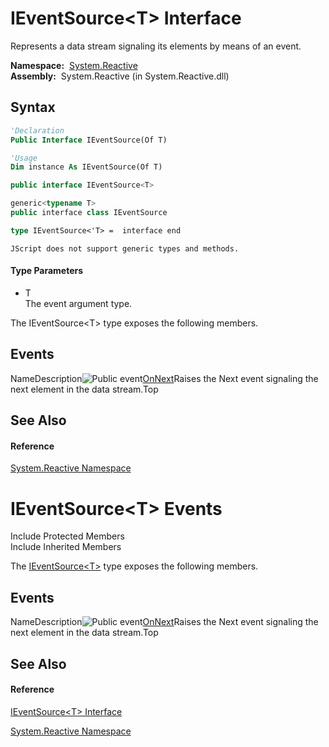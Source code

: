 # IEventSource\<T\> Interface

Represents a data stream signaling its elements by means of an event.

**Namespace:**  [System.Reactive](System.Reactive\System.Reactive.md)  
**Assembly:**  System.Reactive (in System.Reactive.dll)

## Syntax

```vb
'Declaration
Public Interface IEventSource(Of T)
```

```vb
'Usage
Dim instance As IEventSource(Of T)
```

```csharp
public interface IEventSource<T>
```

```c++
generic<typename T>
public interface class IEventSource
```

```fsharp
type IEventSource<'T> =  interface end
```

```jscript
JScript does not support generic types and methods.
```

#### Type Parameters

- T  
  The event argument type.

The IEventSource\<T\> type exposes the following members.

## Events

NameDescription![Public event](images\Hh315336.pubevent(en-us,VS.103).gif "Public event")[OnNext](OnNext\IEventSource(T).OnNext.md)Raises the Next event signaling the next element in the data stream.Top

## See Also

#### Reference

[System.Reactive Namespace](System.Reactive\System.Reactive.md)







# IEventSource\<T\> Events

Include Protected Members  
Include Inherited Members

The [IEventSource\<T\>](IEventSource\IEventSource(T).md) type exposes the following members.

## Events

NameDescription![Public event](images\Hh315336.pubevent(en-us,VS.103).gif "Public event")[OnNext](OnNext\IEventSource(T).OnNext.md)Raises the Next event signaling the next element in the data stream.Top

## See Also

#### Reference

[IEventSource\<T\> Interface](IEventSource\IEventSource(T).md)

[System.Reactive Namespace](System.Reactive\System.Reactive.md)




